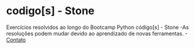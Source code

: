 # codigo[s] - Stone

Exercícios resolvidos ao longo do Bootcamp Python código[s] - Stone
-As resoluções podem mudar devido ao aprendizado de novas ferramentas.
-[Contato](https://www.linkedin.com/in/vinicius-miranda-santos)
